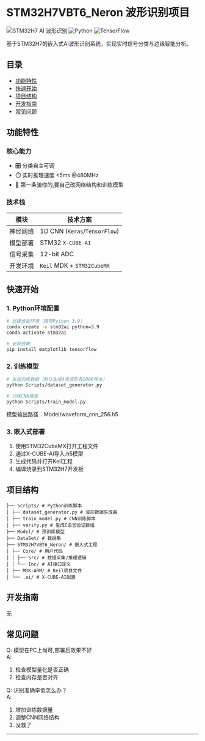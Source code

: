 # STM32H7VBT6_Neron 波形识别项目

![STM32H7 AI 波形识别](https://img.shields.io/badge/STM32H7-AI%20Waveform%20Recognition-blue)
![Python](https://img.shields.io/badge/Python-3.9-green)
![TensorFlow](https://img.shields.io/badge/TensorFlow-2.x-orange)

基于STM32H7的嵌入式AI波形识别系统，实现实时信号分类与边缘智能分析。

## 目录
- [功能特性](#功能特性)
- [快速开始](#快速开始)
- [项目结构](#项目结构)
- [开发指南](#开发指南)
- [常见问题](#常见问题)

## 功能特性

### 核心能力
- 🎛️ 分类自主可调
- ⏱️ 实时推理速度 <5ms @480MHz
- 📡 第一条骗你的,要自己改网络结构和训练模型

### 技术栈
| 模块        | 技术方案                 |
|-------------|--------------------------|
| 神经网络    | 1D CNN (`Keras`/`TensorFlow`)|
| 模型部署    | STM32 `X-CUBE-AI`          |
| 信号采集    | 12-bit ADC       |
| 开发环境    | `Keil` MDK + `STM32CubeMX`   |

## 快速开始

### 1. Python环境配置
```bash
# 创建虚拟环境（推荐Python 3.9）
conda create -n stm32ai python=3.9
conda activate stm32ai

# 安装依赖
pip install matplotlib tensorflow

```



### 2. 训练模型

```bash
# 生成训练数据（默认生成4类波形各1000样本）
python Scripts/dataset_generator.py

# 训练CNN模型
python Scripts/train_model.py

```


模型输出路径：Model/waveform_cnn_256.h5

### 3. 嵌入式部署
1. 使用STM32CubeMX打开工程文件
2. 通过X-CUBE-AI导入.h5模型
3. 生成代码并打开Keil工程
4. 编译烧录到STM32H7开发板

## 项目结构
```
├── Scripts/ # Python训练脚本
│ ├── dataset_generator.py # 波形数据生成器
│ ├── train_model.py # CNN训练脚本
│ ├── verify.py # 生成C语言验证数组
├── Model/ # 预训练模型
├── DataSet/ # 数据集
├── STM32H7VBT6_Neron/ # 嵌入式工程
│ ├── Core/ # 用户代码
│ │ ├── Src/ # 数据采集/推理逻辑
│ │ └── Inc/ # AI接口定义
│ ├── MDK-ARM/ # Keil项目文件
│ └── .ai/ # X-CUBE-AI配置
```

## 开发指南

无

## 常见问题

Q: 模型在PC上尚可,部署后效果不好 \
A: 
1. 检查模型量化是否正确
2. 检查内存是否对齐

Q: 识别准确率低怎么办？ \
A:
1. 增加训练数据量
2. 调整CNN网络结构
3. 没救了

---